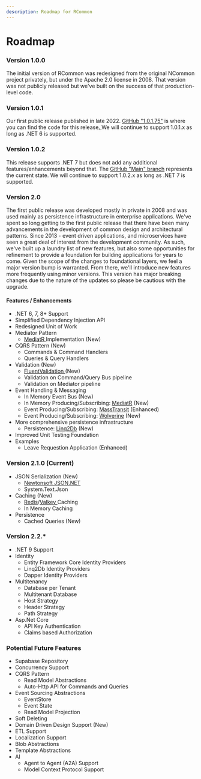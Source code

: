 ```yaml
---
description: Roadmap for RCommon
---
```


# Roadmap

### Version 1.0.0

The initial version of RCommon was redesigned from the original NCommon project privately, but under the Apache 2.0 license in 2008. That version was not publicly released but we've built on the success of that production-level code.&#x20;

### Version 1.0.1

Our first public release published in late 2022. [GitHub "1.0.1.75"](https://github.com/RCommon-Team/RCommon) is where you can find the code for this release[. ](https://github.com/RCommon-Team/RCommon/tree/v1.0.1.75)We will continue to support 1.0.1.x as long as .NET 6 is supported.

### Version 1.0.2

This release supports .NET 7 but does not add any additional features/enhancements beyond that. The [GitHub "Main" branch](https://github.com/RCommon-Team/RCommon/tree/main) represents the current state. We will continue to support 1.0.2.x as long as .NET 7 is supported.&#x20;

### Version 2.0

The first public release was developed mostly in private in 2008 and was used mainly as persistence infrastructure in enterprise applications. We've spent so long getting to the first public release that there have been many advancements in the development of common design and architectural patterns. Since 2013 - event driven applications, and microservices have seen a great deal of interest from the development community.  As such, we've built up a laundry list of new features, but also some opportunities for refinement to provide a foundation for building applications for years to come. Given the scope of the changes to foundational layers, we feel a major version bump is warranted.  From there, we'll introduce new features more frequently using minor versions. This version has major breaking changes due to the nature of the updates so please be cautious with the upgrade.&#x20;

#### Features / Enhancements

* .NET 6, 7, 8+ Support
* Simplified Dependency Injection API
* Redesigned Unit of Work
* Mediator Pattern
  * [MediatR ](https://github.com/jbogard/MediatR)Implementation (New)
* CQRS Pattern (New)
  * Commands & Command Handlers
  * Queries & Query Handlers
* Validation (New)
  * [FluentValidation ](https://docs.fluentvalidation.net/en/latest/)(New)
  * Validation on Command/Query Bus pipeline
  * Validation on Mediator pipeline
* Event Handling & Messaging
  * In Memory Event Bus (New)
  * In Memory Producing/Subscribing: [MediatR](https://github.com/jbogard/MediatR) (New)
  * Event Producing/Subscribing: [MassTransit](https://masstransit.io/) (Enhanced)
  * Event Producing/Subscribing: [Wolverine](https://wolverine.netlify.app/) (New)
* More comprehensive persistence infrastructure
  * Persistence: [Linq2Db](https://linq2db.github.io/index.html) (New)
* Improved Unit Testing Foundation
* Examples
  * Leave Requestion Application (Enhanced)

### Version 2.1.0 (Current)

* JSON Serialization (New)
  * [Newtonsoft JSON.NET](https://www.newtonsoft.com/json)
  * System.Text.Json
* Caching (New)
  * [Redis](https://redis.io/)/[Valkey ](https://valkey.io/)Caching
  * In Memory Caching
* Persistence
  * Cached Queries (New)

### Version 2.2.\*&#x20;

* .NET 9 Support
* Identity
  * Entity Framework Core Identity Providers
  * Linq2Db Identity Providers
  * Dapper Identity Providers
* Multitenancy
  * Database per Tenant
  * Multitenant Database
  * Host Strategy
  * Header Strategy
  * Path Strategy
* Asp.Net Core
  * API Key Authentication
  * Claims based Authorization&#x20;



### Potential Future Features

* Supabase Repository
* Concurrency Support
* CQRS Pattern
  * Read Model Abstractions
  * Auto-Http API for Commands and Queries
* Event Sourcing Abstractions
  * EventStore
  * Event State
  * Read Model Projection
* Soft Deleting
* Domain Driven Design Support (New)
* ETL Support
* Localization Support
* Blob Abstractions
* Template Abstractions
* AI
  * Agent to Agent (A2A) Support
  * Model Context Protocol Support





